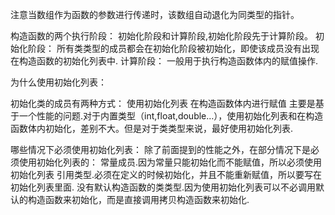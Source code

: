 注意当数组作为函数的参数进行传递时，该数组自动退化为同类型的指针。

构造函数的两个执行阶段：
    初始化阶段和计算阶段,初始化阶段先于计算阶段。
初始化阶段：
    所有类类型的成员都会在初始化阶段被初始化，即使该成员没有出现在构造函数的初始化列表中.
计算阶段：
    一般用于执行构造函数体内的赋值操作.

为什么使用初始化列表：

初始化类的成员有两种方式：
    使用初始化列表
    在构造函数体内进行赋值
主要是基于一个性能的问题.对于内置类型（int,float,double…），使用初始化列表和在构造函数体内初始化，差别不大。但是对于类类型来说，最好使用初始化列表.

哪些情况下必须使用初始化列表：
除了前面提到的性能之外，在部分情况下是必须使用初始化列表的：
常量成员.因为常量只能初始化而不能赋值，所以必须使用初始化列表
引用类型.必须在定义的时候初始化，并且不能重新赋值，所以要写在初始化列表里面.
没有默认构造函数的类类型.因为使用初始化列表可以不必调用默认的构造函数来初始化，而是直接调用拷贝构造函数来初始化.